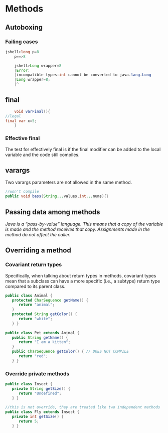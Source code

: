 # Methods

## Autoboxing

### Failing cases

```java
jshell>long p=8
    p==>8

    jshell>Long wrapper=8
    |Error:
    |incompatible types:int cannot be converted to java.lang.Long
    |Long wrapper=8;
    |^

```

## final

```java
    void varFinal(){
//legal
final var x=5;
    }
```

### Effective final

The test for effectively final is if the final modifier can be added to the local variable and the
code still compiles.

## varargs

Two varargs parameters are not allowed in the same method.

```java
//won't compile
public void bass(String...values,int...nums){}
```

## Passing data among methods

_Java is a “pass-by-value” language. This means that a copy of the variable is made and the method
receives that copy.
Assignments made in the method do not affect the caller._

## Overriding a method

### Covariant return types

Specifically, when talking about
return types in methods, covariant types mean that a subclass can have a more specific (i.e., a
subtype) return type compared to its parent class.

```java
public class Animal {
   protected CharSequence getName() {
      return "animal";
   }
   protected String getColor() {
      return "white";
   } }
 
public class Pet extends Animal {
   public String getName() {
      return "I am a kitten";
   }
   public CharSequence getColor() { // DOES NOT COMPILE
      return "red";
   } }
```
### Override private methods
```java
public class Insect {
   private String getSize() {
      return "Undefined";
   } }
 
//this is not override, they are treated like two independent methods
public class Fly extends Insect {
   private int getSize() {
      return 5;
   } }
```

